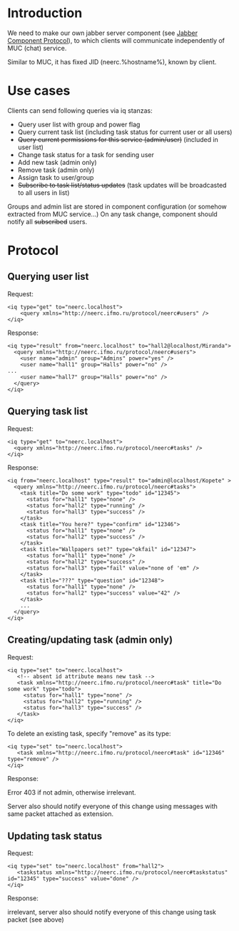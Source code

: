 # Introduction #

We need to make our own jabber server component (see [Jabber Component Protocol](http://xmpp.org/extensions/xep-0114.html)), to which clients will communicate independently of MUC (chat) service.

Similar to MUC, it has fixed JID (neerc.%hostname%), known by client.

# Use cases #

Clients can send following queries via iq stanzas:
  * Query user list with group and power flag
  * Query current task list (including task status for current user or all users)
  * ~~Query current permissions for this service (admin/user)~~ (included in user list)
  * Change task status for a task for sending user
  * Add new task (admin only)
  * Remove task (admin only)
  * Assign task to user/group
  * ~~Subscribe to task list/status updates~~ (task updates will be broadcasted to all users in list)

Groups and admin list are stored in component configuration (or somehow extracted from MUC service...)
On any task change, component should notify all ~~subscribed~~ users.

# Protocol #

## Querying user list ##

Request:
```
<iq type="get" to="neerc.localhost">
    <query xmlns="http://neerc.ifmo.ru/protocol/neerc#users" />
</iq>
```

Response:
```
<iq type="result" from="neerc.localhost" to="hall2@localhost/Miranda">
  <query xmlns="http://neerc.ifmo.ru/protocol/neerc#users">
    <user name="admin" group="Admins" power="yes" />
    <user name="hall1" group="Halls" power="no" />
...
    <user name="hall7" group="Halls" power="no" />
  </query>
</iq>
```

## Querying task list ##

Request:
```
<iq type="get" to="neerc.localhost">
  <query xmlns="http://neerc.ifmo.ru/protocol/neerc#tasks" />
</iq>
```

Response:
```
<iq from="neerc.localhost" type="result" to="admin@localhost/Kopete" >
  <query xmlns="http://neerc.ifmo.ru/protocol/neerc#tasks">
    <task title="Do some work" type="todo" id="12345">
      <status for="hall1" type="none" />
      <status for="hall2" type="running" />
      <status for="hall3" type="success" />
    </task>
    <task title="You here?" type="confirm" id="12346">
      <status for="hall1" type="none" />
      <status for="hall2" type="success" />
    </task>
    <task title="Wallpapers set?" type="okfail" id="12347">
      <status for="hall1" type="none" />
      <status for="hall2" type="success" />
      <status for="hall3" type="fail" value="none of 'em" />
    </task>
    <task title="???" type="question" id="12348">
      <status for="hall1" type="none" />
      <status for="hall2" type="success" value="42" />
    </task>
    ...
  </query>
</iq>
```


## Creating/updating task (admin only) ##

Request:
```
<iq type="set" to="neerc.localhost">
   <!-- absent id attribute means new task -->
   <task xmlns="http://neerc.ifmo.ru/protocol/neerc#task" title="Do some work" type="todo">
     <status for="hall1" type="none" />
     <status for="hall2" type="running" />
     <status for="hall3" type="success" />
   </task>
</iq>
```
To delete an existing task, specify "remove" as its type:
```
<iq type="set" to="neerc.localhost">
   <task xmlns="http://neerc.ifmo.ru/protocol/neerc#task" id="12346" type="remove" />
</iq>
```

Response:

Error 403 if not admin, otherwise irrelevant.

Server also should notify everyone of this change using messages with same packet attached as extension.

## Updating task status ##

Request:
```
<iq type="set" to="neerc.localhost" from="hall2">
   <taskstatus xmlns="http://neerc.ifmo.ru/protocol/neerc#taskstatus" id="12345" type="success" value="done" />
</iq>
```

Response:

irrelevant, server also should notify everyone of this change using task packet (see above)
